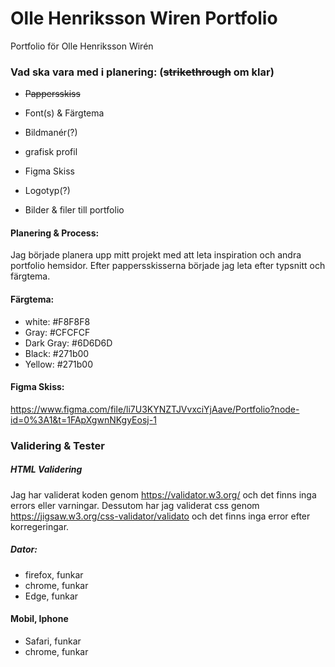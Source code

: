 # Olle Henriksson Wiren Portfolio
 Portfolio för Olle Henriksson Wirén




### Vad ska vara med i planering: (~~strikethrough~~ om klar)
- ~~Pappersskiss~~
- Font(s) & Färgtema
- Bildmanér(?)
- grafisk profil
- Figma Skiss
- Logotyp(?)

- Bilder & filer till portfolio

#### Planering & Process:
Jag började planera upp mitt projekt med att leta inspiration och andra portfolio hemsidor. Efter pappersskisserna började jag leta efter typsnitt och färgtema.

#### Färgtema:
- white: #F8F8F8
- Gray: #CFCFCF  
- Dark Gray: #6D6D6D
- Black: #271b00
- Yellow: #271b00

#### Figma Skiss:
https://www.figma.com/file/li7U3KYNZTJVvxciYjAave/Portfolio?node-id=0%3A1&t=1FApXgwnNKgyEosj-1


### Validering & Tester


##### HTML Validering
Jag har validerat koden genom https://validator.w3.org/ och det finns inga errors eller varningar.
Dessutom har jag validerat css genom https://jigsaw.w3.org/css-validator/validato och det finns inga error efter korregeringar.

##### Dator:
- firefox, funkar
- chrome, funkar
- Edge, funkar

#### Mobil, Iphone
- Safari, funkar
- chrome, funkar

